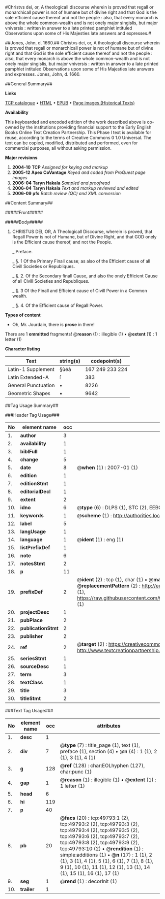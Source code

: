 #Christvs dei, or, A theologicall discourse wherein is proved that regall or monarchicall power is not of humane but of divine right and that God is the sole efficient cause thereof and not the people : also, that every monarch is above the whole common-wealth and is not onely major singislis, but major vniversis : written in answer to a late printed pamphlet intituled Observations upon some of His Majesties late answers and expresses.#

##Jones, John, d. 1660.##
Christvs dei, or, A theologicall discourse wherein is proved that regall or monarchicall power is not of humane but of divine right and that God is the sole efficient cause thereof and not the people : also, that every monarch is above the whole common-wealth and is not onely major singislis, but major vniversis : written in answer to a late printed pamphlet intituled Observations upon some of His Majesties late answers and expresses.
Jones, John, d. 1660.

##General Summary##

**Links**

[TCP catalogue](http://www.ota.ox.ac.uk/tcp/)  • 
[HTML](http://tei.it.ox.ac.uk/tcp/Texts-HTML/free/A47/A47055.html)  • 
[EPUB](http://tei.it.ox.ac.uk/tcp/Texts-EPUB/free/A47/A47055.epub) • 
[Page images (Historical Texts)](https://data.historicaltexts.jisc.ac.uk/view?pubId=eebo-11839685e&pageId=eebo-11839685e-49793-1)

**Availability**

This keyboarded and encoded edition of the
	       work described above is co-owned by the institutions
	       providing financial support to the Early English Books
	       Online Text Creation Partnership. This Phase I text is
	       available for reuse, according to the terms of Creative
	       Commons 0 1.0 Universal. The text can be copied,
	       modified, distributed and performed, even for
	       commercial purposes, all without asking permission.

**Major revisions**

1. __2004-10__ __TCP__ *Assigned for keying and markup*
1. __2005-12__ __Apex CoVantage__ *Keyed and coded from ProQuest page images*
1. __2006-04__ __Taryn Hakala__ *Sampled and proofread*
1. __2006-04__ __Taryn Hakala__ *Text and markup reviewed and edited*
1. __2006-09__ __pfs__ *Batch review (QC) and XML conversion*

##Content Summary##

#####Front#####

#####Body#####

1. CHRISTUS DEI, OR, A Theologicall Discourse, wherein is proved, that Regall Power is not of Humane, but of Divine Right, and that GOD onely is the Efficient cause thereof, and not the People.

    _ Preface.

    _ §. 1 Of the Primary Finall cause; as also of the Efficient cause of all Civill Societies or Republiques.

    _ §. 2. Of the Secondary finall Cause, and also the onely Efficient Cause of all Civill Societies and Republiques.

    _ §. 3 Of the Finall and Efficient cause of Civill Power in a Common wealth.

    _ §. 4. Of the Efficient cause of Regall Power.

**Types of content**

  * Oh, Mr. Jourdain, there is **prose** in there!

There are 1 **ommitted** fragments! 
 @__reason__ (1) : illegible (1)  •  @__extent__ (1) : 1 letter (1)

**Character listing**


|Text|string(s)|codepoint(s)|
|---|---|---|
|Latin-1 Supplement|§ùéà|167 249 233 224|
|Latin Extended-A|ſ|383|
|General Punctuation|•|8226|
|Geometric Shapes|▪|9642|

##Tag Usage Summary##

###Header Tag Usage###

|No|element name|occ|attributes|
|---|---|---|---|
|1.|__author__|3||
|2.|__availability__|1||
|3.|__biblFull__|1||
|4.|__change__|5||
|5.|__date__|8| @__when__ (1) : 2007-01 (1)|
|6.|__edition__|1||
|7.|__editionStmt__|1||
|8.|__editorialDecl__|1||
|9.|__extent__|2||
|10.|__idno__|6| @__type__ (6) : DLPS (1), STC (2), EEBO-CITATION (1), OCLC (1), VID (1)|
|11.|__keywords__|1| @__scheme__ (1) : http://authorities.loc.gov/ (1)|
|12.|__label__|5||
|13.|__langUsage__|1||
|14.|__language__|1| @__ident__ (1) : eng (1)|
|15.|__listPrefixDef__|1||
|16.|__note__|6||
|17.|__notesStmt__|2||
|18.|__p__|11||
|19.|__prefixDef__|2| @__ident__ (2) : tcp (1), char (1)  •  @__matchPattern__ (2) : ([0-9\-]+):([0-9IVX]+) (1), (.+) (1)  •  @__replacementPattern__ (2) : http://eebo.chadwyck.com/downloadtiff?vid=$1&page=$2 (1), https://raw.githubusercontent.com/textcreationpartnership/Texts/master/tcpchars.xml#$1 (1)|
|20.|__projectDesc__|1||
|21.|__pubPlace__|2||
|22.|__publicationStmt__|2||
|23.|__publisher__|2||
|24.|__ref__|2| @__target__ (2) : https://creativecommons.org/publicdomain/zero/1.0/ (1), http://www.textcreationpartnership.org/docs/. (1)|
|25.|__seriesStmt__|1||
|26.|__sourceDesc__|1||
|27.|__term__|3||
|28.|__textClass__|1||
|29.|__title__|3||
|30.|__titleStmt__|2||


###Text Tag Usage###

|No|element name|occ|attributes|
|---|---|---|---|
|1.|__desc__|1||
|2.|__div__|7| @__type__ (7) : title_page (1), text (1), preface (1), section (4)  •  @__n__ (4) : 1 (1), 2 (1), 3 (1), 4 (1)|
|3.|__g__|128| @__ref__ (128) : char:EOLhyphen (127), char:punc (1)|
|4.|__gap__|1| @__reason__ (1) : illegible (1)  •  @__extent__ (1) : 1 letter (1)|
|5.|__head__|6||
|6.|__hi__|119||
|7.|__p__|40||
|8.|__pb__|20| @__facs__ (20) : tcp:49793:1 (2), tcp:49793:2 (2), tcp:49793:3 (2), tcp:49793:4 (2), tcp:49793:5 (2), tcp:49793:6 (2), tcp:49793:7 (2), tcp:49793:8 (2), tcp:49793:9 (2), tcp:49793:10 (2)  •  @__rendition__ (1) : simple:additions (1)  •  @__n__ (17) : 1 (1), 2 (1), 3 (1), 4 (1), 5 (1), 6 (1), 7 (1), 8 (1), 9 (1), 10 (1), 11 (1), 12 (1), 13 (1), 14 (1), 15 (1), 16 (1), 17 (1)|
|9.|__seg__|1| @__rend__ (1) : decorInit (1)|
|10.|__trailer__|1||
